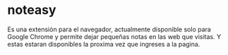 # noteasy
Es una extensión para el navegador, actualmente disponible solo para Google Chrome y permite dejar pequeñas notas en las web que visitas. Y estas estaran disponibles la proxima vez que ingreses a la pagina. 




